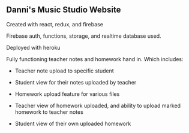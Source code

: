 <h2>Danni's Music Studio Website</h2>
<p>Created with react, redux, and firebase</p>
<p>Firebase auth, functions, storage, and realtime database used.</p>
<p>Deployed with heroku</p>
<p>Fully functioning teacher notes and homework hand in. Which includes: </p>
<ul>
  <li><p>Teacher note upload to specific student</p></li>
  <li><p>Student view for their notes uploaded by teacher</p></li>
  <li><p>Homework upload feature for various files</p></li>
  <li><p>Teacher view of homework uploaded, and ability to upload marked homework to teacher notes</p></li>
  <li><p>Student view of their own uploaded homework</p></li>
</ul>
